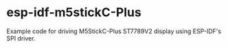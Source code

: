 # esp-idf-m5stickC-Plus
Example code for driving M5StickC-Plus ST7789V2 display using ESP-IDF's SPI driver.
